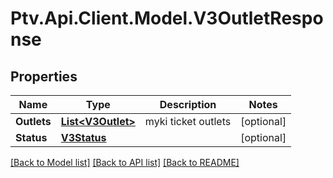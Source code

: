 # Ptv.Api.Client.Model.V3OutletResponse

## Properties

Name | Type | Description | Notes
------------ | ------------- | ------------- | -------------
**Outlets** | [**List&lt;V3Outlet&gt;**](V3Outlet.md) | myki ticket outlets | [optional] 
**Status** | [**V3Status**](V3Status.md) |  | [optional] 

[[Back to Model list]](../README.md#documentation-for-models) [[Back to API list]](../README.md#documentation-for-api-endpoints) [[Back to README]](../README.md)

